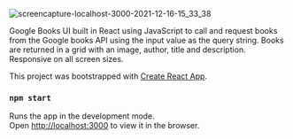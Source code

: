 ![screencapture-localhost-3000-2021-12-16-15_33_38](https://user-images.githubusercontent.com/80658809/146309173-35c1c6a1-be5a-4306-bc9a-c5f125f4297e.png)

Google Books UI built in React using JavaScript to call and request books from the Google books API using the input value as the query string.
Books are returned in a grid with an image, author, title and description. Responsive on all screen sizes.

This project was bootstrapped with [Create React App](https://github.com/facebook/create-react-app).

### `npm start`

Runs the app in the development mode.\
Open [http://localhost:3000](http://localhost:3000) to view it in the browser.
